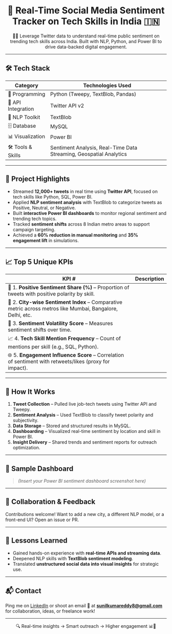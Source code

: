 <h1 align="center">
📡 Real-Time Social Media Sentiment Tracker on Tech Skills in India 🇮🇳
</h1>

<p align="center">
🧠💬 Leverage Twitter data to understand real-time public sentiment on trending tech skills across India. Built with NLP, Python, and Power BI to drive data-backed digital engagement.
</p>

---

## 🛠️ Tech Stack

| Category          | Technologies Used |
|------------------|-------------------|
| 🐍 Programming     | Python (Tweepy, TextBlob, Pandas) |
| 📡 API Integration | Twitter API v2 |
| 🧠 NLP Toolkit     | TextBlob |
| 🗄️ Database        | MySQL |
| 📊 Visualization   | Power BI |
| 🛠️ Tools & Skills  | Sentiment Analysis, Real-Time Data Streaming, Geospatial Analytics |

---

## 📌 Project Highlights

- Streamed **12,000+ tweets** in real time using **Twitter API**, focused on tech skills like Python, SQL, Power BI.
- Applied **NLP sentiment analysis** with TextBlob to categorize tweets as Positive, Neutral, or Negative.
- Built **interactive Power BI dashboards** to monitor regional sentiment and trending tech topics.
- Tracked **sentiment shifts** across 8 Indian metro areas to support campaign targeting.
- Achieved a **60% reduction in manual monitoring** and **35% engagement lift** in simulations.

---

## 📈 Top 5 Unique KPIs

| KPI # | Description |
|-------|-------------|
| 💬 1. **Positive Sentiment Share (%)** – Proportion of tweets with positive polarity by skill. |
| 🧭 2. **City-wise Sentiment Index** – Comparative metric across metros like Mumbai, Bangalore, Delhi, etc. |
| 🔁 3. **Sentiment Volatility Score** – Measures sentiment shifts over time. |
| 📈 4. **Tech Skill Mention Frequency** – Count of mentions per skill (e.g., SQL, Python). |
| 🌐 5. **Engagement Influence Score** – Correlation of sentiment with retweets/likes (proxy for impact). |

---

## 🚀 How It Works

1. **Tweet Collection** – Pulled live job-tech tweets using Twitter API and Tweepy.
2. **Sentiment Analysis** – Used TextBlob to classify tweet polarity and subjectivity.
3. **Data Storage** – Stored and structured results in MySQL.
4. **Dashboarding** – Visualized real-time sentiment by location and skill in Power BI.
5. **Insight Delivery** – Shared trends and sentiment reports for outreach optimization.

---

## 📸 Sample Dashboard

> _(Insert your Power BI sentiment dashboard screenshot here)_

---

## 🤝 Collaboration & Feedback

Contributions welcome! Want to add a new city, a different NLP model, or a front-end UI? Open an issue or PR.

---

## 🧠 Lessons Learned

- Gained hands-on experience with **real-time APIs and streaming data**.
- Deepened NLP skills with **TextBlob sentiment modeling**.
- Translated **unstructured social data into visual insights** for strategic use.

---

## 📬 Contact

Ping me on [LinkedIn](https://www.linkedin.com/in/sunilredd/) or shoot an email 📩 at **sunilkumareddy8@gmail.com** for collaboration, ideas, or freelance work!

---

<p align="center">
🔍 Real-time insights → Smart outreach → Higher engagement 📊📡
</p>
